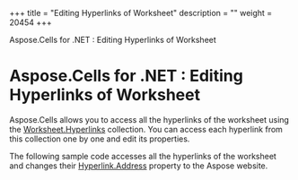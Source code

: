 +++
title = "Editing Hyperlinks of Worksheet" 
description = "" 
weight = 20454 
+++

Aspose.Cells for .NET : Editing Hyperlinks of Worksheet  

# Aspose.Cells for .NET : Editing Hyperlinks of Worksheet


Aspose.Cells allows you to access all the hyperlinks of the worksheet using the [Worksheet.Hyperlinks](https://apireference.aspose.com/net/cells/aspose.cells/worksheet/properties/hyperlinks) collection. You can access each hyperlink from this collection one by one and edit its properties.

The following sample code accesses all the hyperlinks of the worksheet and changes their [Hyperlink.Address](https://apireference.aspose.com/net/cells/aspose.cells/hyperlink/properties/address) property to the Aspose website.

